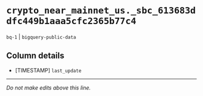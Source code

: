 # `crypto_near_mainnet_us._sbc_613683ddfc449b1aaa5cfc2365b77c4`
`bq-1` | `bigquery-public-data`

## Column details
* [TIMESTAMP] `last_update`

-------------------------------------------------------------------------------
*Do not make edits above this line.*
